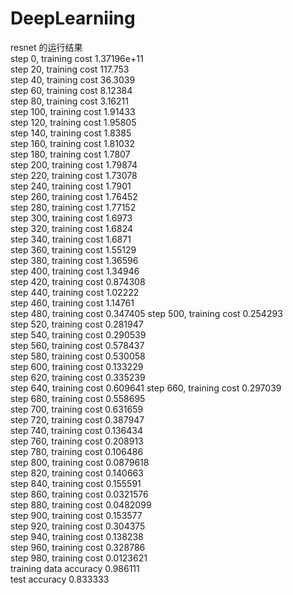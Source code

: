 # DeepLearniing 
resnet 的运行结果  
step 0, training cost 1.37196e+11  
step 20, training cost 117.753  
step 40, training cost 36.3039  
step 60, training cost 8.12384  
step 80, training cost 3.16211  
step 100, training cost 1.91433  
step 120, training cost 1.95805  
step 140, training cost 1.8385  
step 160, training cost 1.81032  
step 180, training cost 1.7807  
step 200, training cost 1.79874  
step 220, training cost 1.73078  
step 240, training cost 1.7901  
step 260, training cost 1.76452  
step 280, training cost 1.77152  
step 300, training cost 1.6973  
step 320, training cost 1.6824  
step 340, training cost 1.6871  
step 360, training cost 1.55129  
step 380, training cost 1.36596  
step 400, training cost 1.34946  
step 420, training cost 0.874308  
step 440, training cost 1.02222  
step 460, training cost 1.14761  
step 480, training cost 0.347405 
step 500, training cost 0.254293  
step 520, training cost 0.281947  
step 540, training cost 0.290539  
step 560, training cost 0.578437  
step 580, training cost 0.530058  
step 600, training cost 0.133229  
step 620, training cost 0.335239  
step 640, training cost 0.609641
step 660, training cost 0.297039  
step 680, training cost 0.558695  
step 700, training cost 0.631659  
step 720, training cost 0.387947  
step 740, training cost 0.136434  
step 760, training cost 0.208913  
step 780, training cost 0.106486  
step 800, training cost 0.0879618  
step 820, training cost 0.140663  
step 840, training cost 0.155591  
step 860, training cost 0.0321576  
step 880, training cost 0.0482099  
step 900, training cost 0.153577  
step 920, training cost 0.304375  
step 940, training cost 0.138238  
step 960, training cost 0.328786  
step 980, training cost 0.0123621  
training data accuracy 0.986111  
test accuracy 0.833333  
